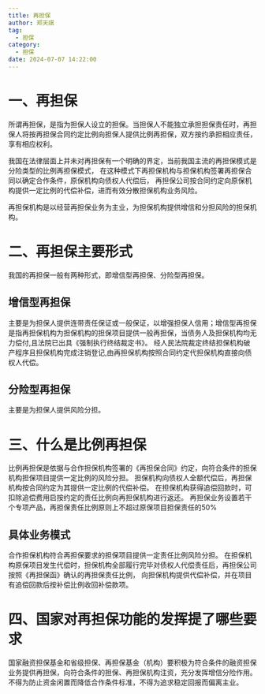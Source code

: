 ```yaml
---
title: 再担保
author: 郑天祺
tag:
  - 担保
category:
  - 担保
date: 2024-07-07 14:22:00
---
```


# 一、再担保
所谓再担保，是指为担保人设立的担保。当担保人不能独立承担担保责任时，再担保人将按再担保合同约定比例向担保人提供比例再担保，双方按约承担相应责任，享有相应权利。

我国在法律层面上并未对再担保有一个明确的界定，当前我国主流的再担保模式是分险类型的比例再担保模式，
在这种模式下再担保机构与担保机构签署再担保合同以确定合作条件，原保机构向债权人代偿后，
再担保公司按合同约定向原保机构提供一定比例的代偿补偿，进而有效分散担保机构业务风险。

再担保机构是以经营再担保业务为主业，为担保机构提供增信和分担风险的担保机构。
# 二、再担保主要形式
我国的再担保一般有两种形式，即增信型再担保、分险型再担保。
## 增信型再担保
主要是为担保人提供连带责任保证或一般保证，以增强担保人信用；增信型再担保是指再担保机构为担保机构的担保项目提供一般再担保，当债务人及担保机构均无力偿付,且法院已出具《强制执行终结裁定书》。
经人民法院裁定终结担保机构破产程序且担保机构完成注销登记,由再担保机构按照合同约定代担保机构直接向债权人代偿。
## 分险型再担保
主要是为担保人提供风险分担。
# 三、什么是比例再担保
比例再担保是依据与合作担保机构签署的《再担保合同》约定，向符合条件的担保机构担保项目提供一定比例的风险分担。
担保机构向债权人全额代偿后，再担保机构按合同约定为其提供一定比例的代偿补偿。
在担保机构获得追偿回款时，可扣除追偿费用启按约定的责任比例向再担保机构进行返还。
再担保业务设置若干个专项产品，再担保责任比例原则上不超过原保项目担保责任的50%
## 具体业务模式
合作担保机构符合再担保要求的担保项目提供一定责任比例风险分担。
在担保机构原保项目发生代偿时，担保机构全部履行完毕对债权人代偿责任后，再担保公司按照《再担保函》确认的再担保责任比例，
向担保机构提供代偿补偿，并在项目有追偿回款后按补偿比例收回补偿款项。

# 四、国家对再担保功能的发挥提了哪些要求
国家融资担保基金和省级担保、再担保基金（机构）要积极为符合条件的融资担保业务提供再担保，向符合条件的担保、再担保机构注资，充分发挥增信分险作用。
不得为防止资金闲置而降低合作条件标准，不得为追求稳定回报而偏离主业。